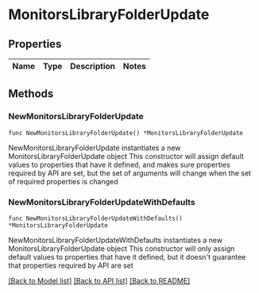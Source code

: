 # MonitorsLibraryFolderUpdate

## Properties

Name | Type | Description | Notes
------------ | ------------- | ------------- | -------------

## Methods

### NewMonitorsLibraryFolderUpdate

`func NewMonitorsLibraryFolderUpdate() *MonitorsLibraryFolderUpdate`

NewMonitorsLibraryFolderUpdate instantiates a new MonitorsLibraryFolderUpdate object
This constructor will assign default values to properties that have it defined,
and makes sure properties required by API are set, but the set of arguments
will change when the set of required properties is changed

### NewMonitorsLibraryFolderUpdateWithDefaults

`func NewMonitorsLibraryFolderUpdateWithDefaults() *MonitorsLibraryFolderUpdate`

NewMonitorsLibraryFolderUpdateWithDefaults instantiates a new MonitorsLibraryFolderUpdate object
This constructor will only assign default values to properties that have it defined,
but it doesn't guarantee that properties required by API are set


[[Back to Model list]](../README.md#documentation-for-models) [[Back to API list]](../README.md#documentation-for-api-endpoints) [[Back to README]](../README.md)



